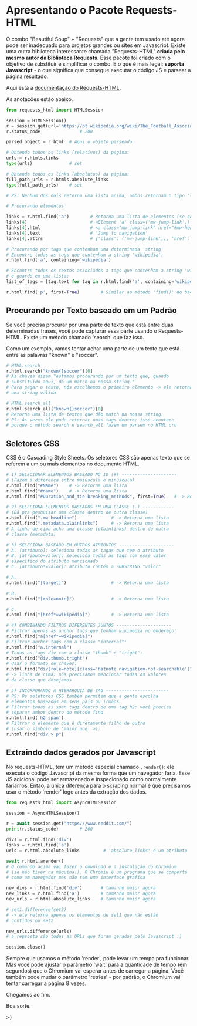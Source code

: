 # Apresentando o Pacote Requests-HTML

O combo "Beautiful Soup" + "Requests" que a gente tem usado até agora pode ser inadequado para projetos grandes ou sites em Javascript. Existe uma outra biblioteca interessante chamada "Requests-HTML" **criada pelo mesmo autor da Biblioteca Requests**. Esse pacote foi criado com o objetivo de substituir e simplificar o combo. E o que é mais legal: **suporta Javascript** - o que significa que consegue executar o código JS e parsear a página resultado.

Aqui está a [documentação do Requests-HTML](https://docs.python-requests.org/projects/requests-html/en/latest/).

As anotações estão abaixo.

```python
from requests_html import HTMLSession

session = HTMLSession()
r = session.get(url='https://pt.wikipedia.org/wiki/The_Football_Association')
r.status_code               # 200

parsed_object = r.html  # Aqui o objeto parseado

# Obtendo todos os links (relativos) da página:
urls = r.htmls.links
type(urls)              # set

# Obtendo todos os links (absolutos) da página:
full_path_urls = r.htmls.absolute_links
type(full_path_urls)    # set

# PS: Nenhum dos dois retorna uma lista acima, ambos retornam o tipo 'set'

# Procurando elementos

links = r.html.find('a')        # Retorna uma lista de elementos (se comporta como o 'find_all()' do bs4)
links[4]                        # <Element 'a' class=('mw-jump-link',) href='#mw-head'>
links[4].html                   # <a class="mw-jump-link" href="#mw-head">Jump to navigation</a>
links[4].text                   # 'Jump to navigation'
links[4].attrs                  # {'class': ('mw-jump-link',), 'href': '#mw-head'}

# Procurando por tags que contenham uma determinada 'string'
# Encontre todas as tags que contenham a string 'wikipedia':
r.html.find('a', containing='wikipedia')

# Encontre todos os textos associados a tags que contenham a string 'wikipedia',
# e guarde em uma lista:
list_of_tags = [tag.text for tag in r.html.find('a', containing='wikipedia')]

r.html.find('p', first=True)        # Similar ao método 'find()' do bs4
```

## Procurando por Texto baseado em um Padrão

Se você precisa procurar por uma parte de texto que está entre duas determinadas frases, você pode capturar essa parte usando o Requests-HTML. Existe um método chamado 'search' que faz isso.

Como um exemplo, vamos tentar achar uma parte de um texto que está entre as palavras "known" e "soccer".

```python
# HTML.search
r.html.search("known{}soccer")[0]
# As chaves dizem "estamos procurando por um texto que, quando
# substituído aqui, dá um match na nossa string."
# Para pegar o texto, nós escolhemos o primeiro elemento -> ele retorna
# uma string válida.

# HTML.search_all
r.html.search_all("known{}soccer")[0]
# Retorna uma lista de textos que dão match na nossa string.
# PS: Às vezes ele pode retornar umas tags dentro; isso acontece
# porque o método search e search_all fazem um parsem no HTML cru
```
## Seletores CSS

CSS é o Cascading Style Sheets. Os seletores CSS são apenas texto que se referem a um ou mais elementos no documento HTML. 

```python
# 1) SELECIONAR ELEMENTOS BASEADO NO ID (#) ---------------------
# (Fazem a diferença entre maiúscula e minúscula)
r.html.find("#Name")    # -> Retorna uma lista
r.html.find("#name")    # -> Retorna uma lista 
r.html.find("#Duration_and_tie-breaking_methods", first=True)   # -> Retorna um elemento

# 2) SELECIONA ELEMENTOS BASEADOS EM UMA CLASSE (.) ------------
# (Dá pra pesquisar uma classe dentro de outra classe)
r.html.find(".mw-headline")             # -> Retorna uma lista
r.html.find(".metadata.plainlinks")     # -> Retorna uma lista
# A linha de cima acha uma classe (plainlinks) dentro de outra
# classe (metadata)

# 3) SELECIONA BASEADO EM OUTROS ATRIBUTOS ---------------------
# A. [atributo]: seleciona todas as tagas que tem o atributo
# B. [atributo=valor]: seleciona todas as tags com esse valor
# específico do atributo mencionado
# C. [atributo*=valor]: atributo contém a SUBSTRING "valor"

# A. 
r.html.find("[target]")                 # -> Retorna uma lista

# B.
r.html.find("[role=note]")              # -> Retorna uma lista

# C.
r.html.find("[href*=wikipedia]")        # -> Retorna uma lista

# 4) COMBINANDO FILTROS DIFERENTES JUNTOS ---------------------
# Filtrar apenas as anchor tags que tenham wikipedia no endereço:
r.html.find("a[href*=wikipedia]")
# Filtrar anchor tags com a classe "internal":
r.html.find("a.internal")
# Todas as tags div com a classe "thumb" e "tright":
r.html.find("div.thumb.tright")
# Usar o formato de chaves:
r.html.find("div[role=note][class='hatnote navigation-not-searchable']")
# -> linha de cima: nós precisamos mencionar todas os valores
# da classe que desejamos

# 5) INCORPORANDO A HIERARQUIA DE TAG ------------------------
# PS: Os seletores CSS também permitem que a gente escolha
# elementos baseados em seus pais ou irmãos
# Filtrar todas as span tags dentro de uma tag h2: você precisa
# separar ambos dentro do método find
r.html.find('h2 span')
# Filtrar o elemento que é diretamente filho de outro
# (usar o símbolo de 'maior que' >):
r.html.find("div > p")
```

## Extraindo dados gerados por Javascript

No requests-HTML, tem um método especial chamado `.render()`: ele executa o código Javascript da mesma forma que um navegador faria. Esse JS adicional pode ser armazenado e inspecionado como normalmente faríamos. Então, a única diferença para o scraping normal é que precisamos usar o método 'render' logo antes da extração dos dados.

```python
from requests_html import AsyncHTMLSession

session = AsyncHTMLSession()

r = await session.get("https///www.reddit.com/")
print(r.status_code)        # 200

divs = r.html.find('div')
links = r.html.find('a')
urls = r.html.absolute_links         # 'absolute_links' é um atributo

await r.html.arender()
# O comando acima vai fazer o download e a instalação do Chromium
# (se não tiver na máquina!). O Chromiu é um programa que se comporta
# como um navegador mas não tem uma interface gráfica

new_divs = r.html.find('div')       # tamanho maior agora
new_links = r.html.find('a')        # tamanho maior agora
new_urls = r.html.absolute_links    # tamanho maior agora

# set1.difference(set2)
# -> ele retorna apenas os elementos de set1 que não estão
# contidos no set2

new_urls.difference(urls)
# a repsosta são todas as URLs que foram geradas pelo Javascript :)

session.close()
```

Sempre que usamos o método 'render', pode levar um tempo pra funcionar. Mas você pode ajustar o parâmetro 'wait' para a quantidade de tempo (em segundos) que o Chromium vai esperar antes de carregar a página. Você também pode mudar o parâmetro 'retries' - por padrão, o Chromium vai tentar carregar a página 8 vezes.

Chegamos ao fim.

Boa sorte.

:-)